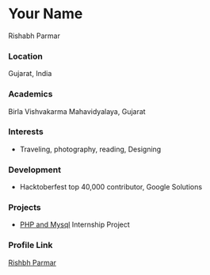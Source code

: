 # Your Name
Rishabh Parmar

### Location

Gujarat, India 

### Academics

Birla Vishvakarma Mahavidyalaya, Gujarat

### Interests

- Traveling, photography, reading, Designing

### Development

- Hacktoberfest top 40,000 contributor, Google Solutions

### Projects

- [PHP and Mysql](http://kalvin.42web.io) Internship Project

### Profile Link

[Rishbh Parmar](https://github.com/Rishabh3243)
